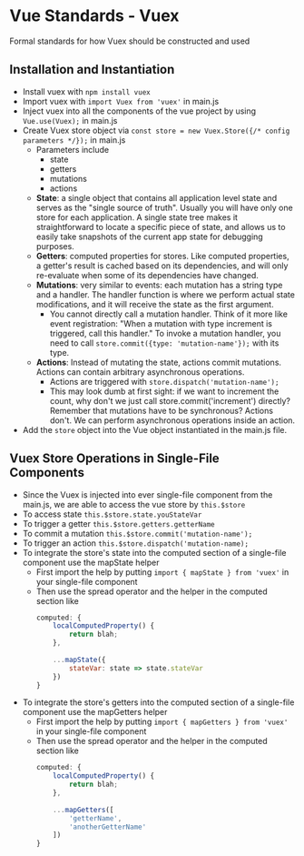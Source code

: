 # Vue Standards - Vuex
Formal standards for how Vuex should be constructed and used

## Installation and Instantiation

- Install vuex with `npm install vuex`
- Import vuex with `import Vuex from 'vuex'` in main.js
- Inject vuex into all the components of the vue project by using `Vue.use(Vuex);` in main.js
- Create Vuex store object via `const store = new Vuex.Store({/* config parameters */});` in main.js
    - Parameters include
        - state
        - getters
        - mutations
        - actions
    - **State**: a single object that contains all application level state and serves as the "single source of truth". Usually you will have only one store for each application. A single state tree makes it straightforward to locate a specific piece of state, and allows us to easily take snapshots of the current app state for debugging purposes.
    - **Getters**: computed properties for stores. Like computed properties, a getter's result is cached based on its dependencies, and will only re-evaluate when some of its dependencies have changed.
    - **Mutations**: very similar to events: each mutation has a string type and a handler. The handler function is where we perform actual state modifications, and it will receive the state as the first argument. 
        - You cannot directly call a mutation handler. Think of it more like event registration: "When a mutation with type increment is triggered, call this handler." To invoke a mutation handler, you need to call `store.commit({type: 'mutation-name'});` with its type.
    - **Actions**: Instead of mutating the state, actions commit mutations. Actions can contain arbitrary asynchronous operations. 
        - Actions are triggered with `store.dispatch('mutation-name');`
        - This may look dumb at first sight: if we want to increment the count, why don't we just call store.commit('increment') directly? Remember that mutations have to be synchronous? Actions don't. We can perform asynchronous operations inside an action.
- Add the `store` object into the Vue object instantiated in the main.js file.

## Vuex Store Operations in Single-File Components

- Since the Vuex is injected into ever single-file component from the main.js, we are able to access the vue store by `this.$store`
- To access state `this.$store.state.youStateVar`
- To trigger a getter `this.$store.getters.getterName`
- To commit a mutation `this.$store.commit('mutation-name');`
- To trigger an action `this.$store.dispatch('mutation-name);`
- To integrate the store's state into the computed section of a single-file component use the mapState helper
    - First import the help by putting `import { mapState } from 'vuex'` in your single-file component
    - Then use the spread operator and the helper in the computed section like
        ```javascript
        computed: { 
            localComputedProperty() { 
                return blah;
            }, 
            
            ...mapState({ 
                stateVar: state => state.stateVar
            }) 
        }
        ```
- To integrate the store's getters into the computed section of a single-file component use the mapGetters helper
    - First import the help by putting `import { mapGetters } from 'vuex'` in your single-file component
    - Then use the spread operator and the helper in the computed section like 
        ```javascript
        computed: { 
            localComputedProperty() { 
                return blah;
            }, 
            
            ...mapGetters([
                'getterName', 
                'anotherGetterName'
            ]) 
        }
        ```
